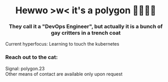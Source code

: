 <h1 align="center">Hewwo >w< it's a polygon 🏳️‍⚧️🏳️‍🌈</h1>
<h3 align="center">They call it a "DevOps Engineer", but actually it is a bunch of gay critters in a trench coat<br></h3>

Current hyperfocus: Learning to touch the kubernetes

<h3 align="left">Reach out to the cat:</h3>
<p align="left">
  Signal: polygon.23<br>
  Other means of contact are available only upon request
</p>
